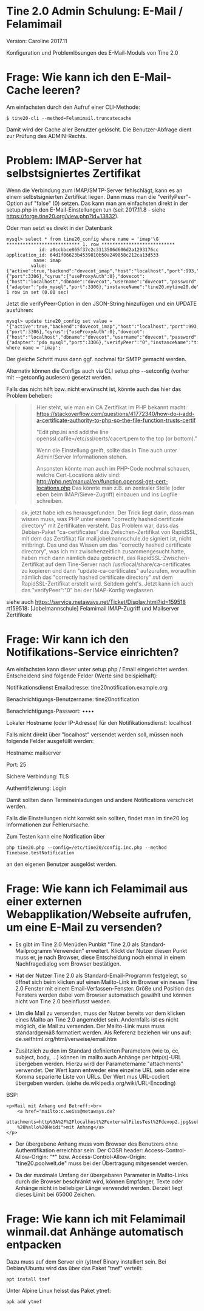 Tine 2.0 Admin Schulung: E-Mail / Felamimail
=================

Version: Caroline 2017.11

Konfiguration und Problemlösungen des E-Mail-Moduls von Tine 2.0

Frage: Wie kann ich den E-Mail-Cache leeren?
=================

Am einfachsten durch den Aufruf einer CLI-Methode:

    $ tine20-cli --method=Felamimail.truncatecache
    
Damit wird der Cache aller Benutzer gelöscht. Die Benutzer-Abfrage dient zur Prüfung des ADMIN-Rechts.

Problem: IMAP-Server hat selbstsigniertes Zertifikat
=================

Wenn die Verbindung zum IMAP/SMTP-Server fehlschlägt, kann es an einem
 selbstsignierten Zertifikat liegen. Dann muss man die "verifyPeer"-Option
 auf "false" (0) setzen. Das kann man am einfachsten direkt in der
 setup.php in den E-Mail-Einstellungen tun (seit 2017.11.8 - siehe https://forge.tine20.org/view.php?id=13832).
 
Oder man setzt es direkt in der Datenbank
 
    mysql> select * from tine20_config where name = 'imap'\G
    *************************** 1. row ***************************
                id: a0ccbbce865f37c2c3113506d606d2a1293176cc
    application_id: 64d1f06623b4539810b50a249858c212ca13d533
              name: imap
             value: {"active":true,"backend":"dovecot_imap","host":"localhost","port":993,"ssl":"ssl","useSystemAccount":"1","domain":"","useEmailAsUsername":false,"dbmail":{"port":3306},"cyrus":{"useProxyAuth":0},"dovecot":{"host":"localhost","dbname":"dovecot","username":"dovecot","password":"dovecot","port":"3306","uid":"998","gid":"998","home":"\/var\/spool\/mail\/%d\/%n","scheme":"SSHA256"},"dovecotcombined":{"adapter":"pdo_mysql","port":3306},"instanceName":"tine20.mytine20.de"}
    1 row in set (0.00 sec)

Jetzt die verifyPeer-Option in den JSON-String hinzufügen und ein UPDATE ausführen:

    mysql> update tine20_config set value = '{"active":true,"backend":"dovecot_imap","host":"localhost","port":993,"ssl":"ssl","useSystemAccount":"1","domain":"","useEmailAsUsername":false,"dbmail":{"port":3306},"cyrus":{"useProxyAuth":0},"dovecot":{"host":"localhost","dbname":"dovecot","username":"dovecot","password":"dovecot","port":"3306","uid":"998","gid":"998","home":"\/var\/spool\/mail\/%d\/%n","scheme":"SSHA256"},"dovecotcombined":{"adapter":"pdo_mysql","port":3306},"verifyPeer":"0","instanceName":"tine20.mytine20.de"}' where name = 'imap';

Der gleiche Schritt muss dann ggf. nochmal für SMTP gemacht werden.

Alternativ können die Configs auch via CLI setup.php --setconfig (vorher mit --getconfig auslesen) gesetzt werden.

Falls das nicht hilft bzw. nicht erwünscht ist, könnte auch das hier das Problem beheben:

> > Hier steht, wie man ein CA Zertifikat im PHP bekannt macht:
> > https://stackoverflow.com/questions/41772340/how-do-i-add-a-certificate-authority-to-php-so-the-file-function-trusts-certif
> > 
> > "Edit php.ini and add the line openssl.cafile=/etc/ssl/certs/cacert.pem to the top (or bottom)."
> > 
> > Wenn die Einstellung greift, sollte das in Tine auch unter Admin/Server Informationen stehen.
> > 
> > Ansonsten könnte man auch im PHP-Code nochmal schauen, welche Cert-Locations aktiv sind: http://php.net/manual/en/function.openssl-get-cert-locations.php
> > Das könnte man z.B. an zentraler Stelle (oder eben beim IMAP/Sieve-Zugriff) einbauen und ins Logfile schreiben.

> ok, jetzt habe ich es herausgefunden. Der Trick liegt darin, dass man wissen
muss, was PHP unter einem "correctly hashed certificate directory" mit
Zertifikaten versteht. Das Problem war, dass das Debian-Paket "ca-certificates"
das Zwischen-Zertifikat von RapidSSL, mit dem das Zertifikat für
mail.jobelmannschule.de signiert ist, nicht mitbringt. Das und das Wissen um das
"correctly hashed certificate directory", was ich mir zwischenzeitlich
zusammengesucht hatte, haben mich dann nämlich dazu gebracht, das
RapidSSL-Zwischen-Zertifikat auf dem Tine-Server nach
/usr/local/share/ca-certificates zu kopieren und dann "update-ca-certificates"
aufzurufen, woraufhin nämlich das "correctly hashed certificate directory" *mit*
dem RapidSSL-Zertifikat erstellt wird. Seitdem geht's. Jetzt kann ich auch das
"verifyPeer":"0" bei der IMAP-Konfig weglassen.

siehe auch https://service.metaways.net/Ticket/Display.html?id=159518
rt159518: [Jobelmannschule] Felamimail IMAP-Zugriff und Mailserver Zertifikate

Frage: Wir kann ich den Notifikations-Service einrichten?
=================

Am einfachsten kann dieser unter setup.php / Email eingerichtet werden.
Entscheidend sind folgende Felder (Werte sind beispielhaft):

Notifikationsdienst Emailadresse:
tine20notification.example.org

Benachrichtigungs-Benutzername:
tine20notification

Benachrichtigungs-Passwort:
••••

Lokaler Hostname (oder IP-Adresse) für den Notifikationsdienst:
localhost

Falls nicht direkt über "localhost" versendet werden soll, müssen noch folgende Felder ausgefüllt werden:

Hostname:
mailserver

Port:
25

Sichere Verbindung:
TLS

Authentifizierung:
Login

Damit sollten dann Termineinladungen und andere Notifications verschickt werden.

Falls die Einstellungen nicht korrekt sein sollten, findet man im tine20.log Informationen zur Fehlerursache.

Zum Testen kann eine Notification über

    php tine20.php --config=/etc/tine20/config.inc.php --method Tinebase.testNotification

an den eigenen Benutzer ausgelöst werden.

Frage: Wie kann ich Felamimail aus einer externen Webapplikation/Webseite aufrufen, um eine E-Mail zu versenden?
=================

* Es gibt im Tine 2.0 Menüden Punbkt "Tine 2.0 als Standard-Mailprogramm
Verwenden" erweitert. Klickt der Nutzer diesen Punkt muss er, je nach Browser, diese Entscheidung noch
einmal in einem Nachfragedialog vom Browser bestätigen.

* Hat der Nutzer Tine 2.0 als Standard-Email-Programm festgelegt, so öffnet sich beim klicken auf
einen Mailto-Link im Browser ein neues Tine 2.0 Fenster mit einem Email-Verfassen-Fenster. Größe und
Position des Fensters werden dabei vom Browser automatisch gewählt und können nicht von Tine 2.0
beeinflusst werden.

* Um die Mail zu versenden, muss der Nutzer bereits vor dem klicken eines Mailto an Tine 2.0
angemeldet sein. Andernfalls ist es nicht möglich, die Mail zu versenden.
Der Mailto-Link muss muss standardgemäß formatiert werden. Als Referenz beziehen wir uns auf:
de.selfhtml.org/html/verweise/email.htm

* Zusätzlich zu den im Standard definierten Parametern (wie to, cc, subject, body, ...) können im mailto
auch Anhänge per http(s)-URL übergeben werden. Hierzu wird der Parametername "attachments"
verwendet. Der Wert kann entweder eine einzelne URL sein oder eine Komma separierte Liste von URLs.
Der Wert mus URL-codiert übergeben werden. (siehe de.wikipedia.org/wiki/URL-Encoding)

BSP:

    <p>Mail mit Anhang und Betreff:<br>
        <a href="mailto:c.weiss@metaways.de?
        attachments=http%3A%2F%2Flocalhost%2FexternalFilesTest%2Fdevop2.jpg&subject=Hallo%20Fritz,
        %20hallo%20Heidi">mit Anhang</a>
    </p>

* Der übergebene Anhang muss vom Browser des Benutzers ohne Authentifikation erreichbar sein. Der
COSR header: Access-Control-Allow-Origin: "*" bzw. Access-Control-Allow-Origin: "tine20.poolwelt.de"
muss bei der Übertragung mitgesendet werden.

* Da der maximale Umfang der übergebaren Parameter in Mailto-Links durch die Browser beschränkt
wird, können Empfänger, Texte oder Anhänge nicht in beliebiger Länge verwendet werden. Derzeit liegt
dieses Limit bei 65000 Zeichen.

Frage: Wie kann ich mit Felamimail winmail.dat Anhänge automatisch entpacken 
=================

Dazu muss auf dem Server ein (y)tnef Binary installiert sein. Bei Debian/Ubuntu wird das über das Paket "tnef" verteilt:

    apt install tnef
    
Unter Alpine Linux heisst das Paket ytnef:

    apk add ytnef

 